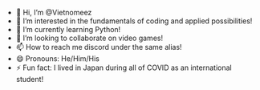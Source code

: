 - 👋 Hi, I’m @Vietnomeez
- 👀 I’m interested in the fundamentals of coding and applied possibilities!
- 🌱 I’m currently learning Python!
- 💞️ I’m looking to collaborate on video games!
- 📫 How to reach me discord under the same alias!
- 😄 Pronouns: He/Him/His
- ⚡ Fun fact: I lived in Japan during all of COVID as an international student!

<!---
Vietnomeez/Vietnomeez is a ✨ special ✨ repository because its `README.md` (this file) appears on your GitHub profile.
You can click the Preview link to take a look at your changes.
--->
